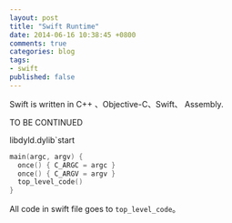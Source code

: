 ```yaml
---
layout: post
title: "Swift Runtime"
date: 2014-06-16 10:38:45 +0800
comments: true
categories: blog
tags:
- swift
published: false
---
```



Swift is written in C++ 、Objective-C、Swift、 Assembly.

TO BE CONTINUED

libdyld.dylib`start

```c
main(argc, argv) {
  once() { C_ARGC = argc }
  once() { C_ARGV = argv }
  top_level_code()
}
```

All code in swift file goes to ``top_level_code``。
